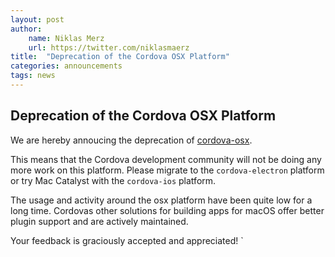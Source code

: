```yaml
---
layout: post
author:
    name: Niklas Merz
    url: https://twitter.com/niklasmaerz
title:  "Deprecation of the Cordova OSX Platform"
categories: announcements
tags: news
---
```


## Deprecation of the Cordova OSX Platform

We are hereby annoucing the deprecation of [cordova-osx](https://github.com/apache/cordova-osx/blob/master/README.md#deprecation-notice).

This means that the Cordova development community will not be doing any more work on this platform. Please migrate to the `cordova-electron` platform or try Mac Catalyst with the `cordova-ios` platform.

The usage and activity around the osx platform have been quite low for a long time. Cordovas other solutions for building apps for macOS offer better plugin support and are actively maintained.

Your feedback is graciously accepted and appreciated!
`
